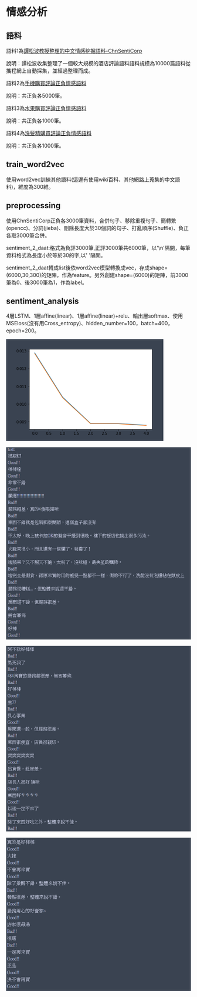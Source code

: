 # 情感分析

## 語料 ##

語料1為[譚松波教授整理的中文情感挖掘語料-ChnSentiCorp](http://www.nlpir.org/wordpress/2017/09/04/%E4%B8%AD%E6%96%87%E6%83%85%E6%84%9F%E6%8C%96%E6%8E%98%E8%AF%AD%E6%96%99-chnsenticorp/)

說明：譚松波收集整理了一個較大規模的酒店評論語料語料規模為10000篇語料從攜程網上自動採集，並經過整理而成。

語料2為[手機購買評論正負情感語料](http://www.unopencity.com/index/)

說明：共正負各5000筆。

語料3為[水果購買評論正負情感語料](http://www.unopencity.com/index/)

說明：共正負各1000筆。

語料4為[洗髮精購買評論正負情感語料](http://www.unopencity.com/index/)

說明：共正負各1000筆。

## train_word2vec

使用word2vec訓練其他語料(這邊有使用wiki百科、其他網路上蒐集的中文語料)，維度為300維。

## preprocessing ##

使用ChnSentiCorp正負各3000筆資料，合併句子、移除重複句子、簡轉繁(opencc)、分詞(jieba)、刪除長度大於30個詞的句子、打亂順序(Shuffle)、負正各取3000筆合併。

sentiment_2_daat:格式為負評3000筆,正評3000筆共6000筆，以'\n'隔開，每筆資料格式為長度小於等於30的字,以' '隔開。

sentiment_2_daat轉成list後依word2vec模型轉換成vec，存成shape=(6000,30,300)的矩陣，作為feature。另外創建shape=(6000)的矩陣，前3000筆為0、後3000筆為1，作為label。

## sentiment_analysis ##

4層LSTM、1層affine(linear)、1層affine(linear)+relu、輸出層softmax、使用MSEloss(沒有用Cross_entropy)、hidden_number=100，batch=400，epoch=200。

![1552925592447](1552925592447.png)

![1552926193561](1552926193561.png)

![1552926217695](1552926217695.png)

![1552926271948](1552926271948.png)

